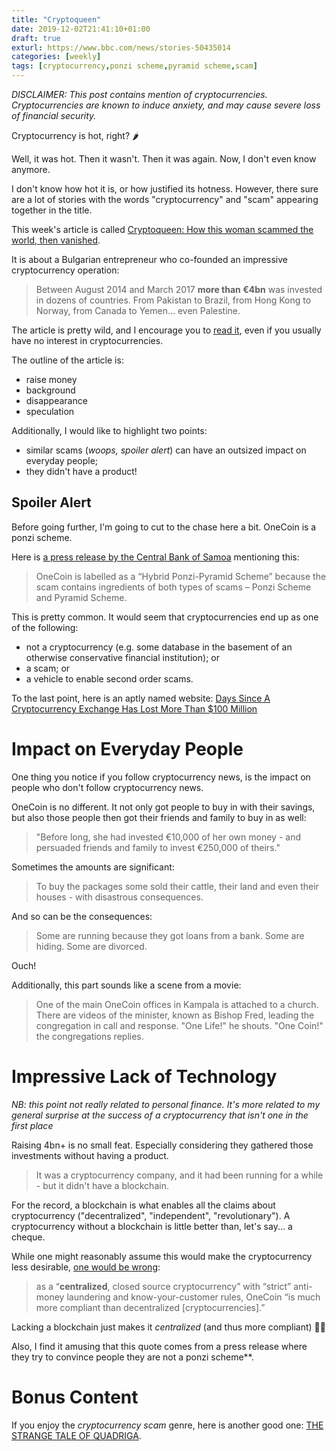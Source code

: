 ```yaml
---
title: "Cryptoqueen"
date: 2019-12-02T21:41:10+01:00
draft: true
exturl: https://www.bbc.com/news/stories-50435014
categories: [weekly]
tags: [cryptocurrency,ponzi scheme,pyramid scheme,scam]
---
```


*DISCLAIMER: This post contains mention of cryptocurrencies. Cryptocurrencies are known to induce anxiety, and may cause severe loss of financial security.*

Cryptocurrency is hot, right? 🌶

Well, it was hot. Then it wasn't. Then it was again. Now, I don't even know anymore.

I don't know how hot it is, or how justified its hotness. However, there sure are a lot of stories with the words "cryptocurrency" and "scam" appearing together in the title.

This week's article is called [Cryptoqueen: How this woman scammed the world, then vanished](https://www.bbc.com/news/stories-50435014).

It is about a Bulgarian entrepreneur who co-founded an impressive cryptocurrency operation:

> Between August 2014 and March 2017 **more than €4bn** was invested in dozens of countries. From Pakistan to Brazil, from Hong Kong to Norway, from Canada to Yemen… even Palestine.

The article is pretty wild, and I encourage you to [read it](https://www.bbc.com/news/stories-50435014), even if you usually have no interest in cryptocurrencies.

The outline of the article is:

- raise money
- background
- disappearance
- speculation

Additionally, I would like to highlight two points:

- similar scams (*woops, spoiler alert*) can have an outsized impact on everyday people;
- they didn't have a product!

## Spoiler Alert

Before going further, I'm going to cut to the chase here a bit. OneCoin is a ponzi scheme.

Here is [a press release by the Central Bank of Samoa](https://www.cbs.gov.ws/index.php/dmsdocument/7184) mentioning this: 

> OneCoin is labelled as a “Hybrid Ponzi-Pyramid Scheme” because the scam contains ingredients of both types of scams – Ponzi Scheme and Pyramid Scheme.

This is pretty common. It would seem that cryptocurrencies end up as one of the following:

- not a cryptocurrency (e.g. some database in the basement of an otherwise conservative financial institution); or
- a scam; or
- a vehicle to enable second order scams.

To the last point, here is an aptly named website: [Days Since A Cryptocurrency Exchange Has Lost More Than $100 Million](http://dayssinceacryptocurrencyexchangehaslostmorethan100million.com)

# Impact on Everyday People

One thing you notice if you follow cryptocurrency news, is the impact on people who don't follow cryptocurrency news. 

OneCoin is no different. It not only got people to buy in with their savings, but also those people then got their friends and family to buy in as well:

> "Before long, she had invested €10,000 of her own money - and persuaded friends and family to invest €250,000 of theirs."

Sometimes the amounts are significant:

> To buy the packages some sold their cattle, their land and even their houses - with disastrous consequences.

And so can be the consequences:

> Some are running because they got loans from a bank. Some are hiding. Some are divorced.

Ouch!

Additionally, this part sounds like a scene from a movie:

> One of the main OneCoin offices in Kampala is attached to a church. There are videos of the minister, known as Bishop Fred, leading the congregation in call and response. "One Life!" he shouts. "One Coin!" the congregations replies.

# Impressive Lack of Technology

*NB: this point not really related to personal finance. It's more related to my general surprise at the success of a cryptocurrency that isn't one in the first place*

Raising 4bn+ is no small feat. Especially considering they gathered those investments without having a product.

> It was a cryptocurrency company, and it had been running for a while - but it didn't have a blockchain.

For the record, a blockchain is what enables all the claims about cryptocurrency ("decentralized", "independent", "revolutionary"). A cryptocurrency without a blockchain is little better than, let's say... a cheque.

While one might reasonably assume this would make the cryptocurrency less desirable, [one would be wrong](https://www.coindesk.com/onecoin-claims-its-not-a-ponzi-or-pyramid-scheme):

> as a “**centralized**, closed source cryptocurrency” with “strict” anti-money laundering and know-your-customer rules, OneCoin “is much more compliant than decentralized [cryptocurrencies].”

Lacking a blockchain just makes it *centralized* (and thus more compliant) 🤷‍♂️ 

Also, I find it amusing that this quote comes from a press release where they try to convince people they are not a ponzi scheme**.

# Bonus Content

If you enjoy the *cryptocurrency scam* genre, here is another good one: [THE STRANGE TALE OF QUADRIGA](https://www.vanityfair.com/news/2019/11/the-strange-tale-of-quadriga-gerald-cotten).



